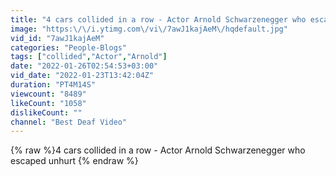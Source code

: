 ```yaml
---
title: "4 cars collided in a row - Actor Arnold Schwarzenegger who escaped unhurt"
image: "https:\/\/i.ytimg.com\/vi\/7awJ1kajAeM\/hqdefault.jpg"
vid_id: "7awJ1kajAeM"
categories: "People-Blogs"
tags: ["collided","Actor","Arnold"]
date: "2022-01-26T02:54:53+03:00"
vid_date: "2022-01-23T13:42:04Z"
duration: "PT4M14S"
viewcount: "8489"
likeCount: "1058"
dislikeCount: ""
channel: "Best Deaf Video"
---
```

{% raw %}4 cars collided in a row - Actor Arnold Schwarzenegger who escaped unhurt {% endraw %}
